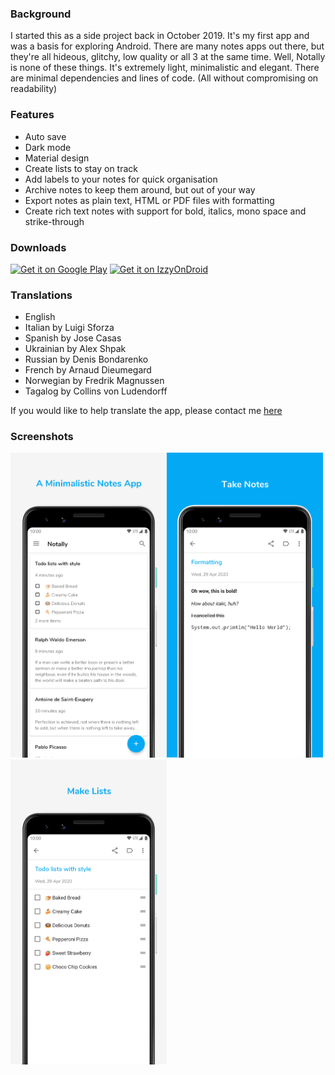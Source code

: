 ### Background
I started this as a side project back in October 2019. It's my first app and was a basis for exploring Android. There are many notes apps out there, but they're all hideous, glitchy, low quality or all 3 at the same time. Well, Notally is none of these things. It's extremely light, minimalistic and elegant. There are minimal dependencies and lines of code. (All without compromising on readability)

### Features
* Auto save
* Dark mode
* Material design
* Create lists to stay on track
* Add labels to your notes for quick organisation
* Archive notes to keep them around, but out of your way
* Export notes as plain text, HTML or PDF files with formatting
* Create rich text notes with support for bold, italics, mono space and strike-through

### Downloads
[<img src="https://play.google.com/intl/en_us/badges/images/generic/en_badge_web_generic.png" alt="Get it on Google Play"  height="70"/>](https://play.google.com/store/apps/details?id=com.omgodse.notally)
[<img src="https://gitlab.com/IzzyOnDroid/repo/-/raw/master/assets/IzzyOnDroid.png" alt="Get it on IzzyOnDroid" height="70"/>](https://apt.izzysoft.de/fdroid/index/apk/com.omgodse.notally)

### Translations
* English
* Italian by Luigi Sforza
* Spanish by Jose Casas
* Ukrainian by Alex Shpak
* Russian by Denis Bondarenko
* French by Arnaud Dieumegard
* Norwegian by Fredrik Magnussen
* Tagalog by Collins von Ludendorff

If you would like to help translate the app, please contact me [here](mailto:omgodseapps@gmail.com)

### Screenshots
<img src="images/Notally.png" width="250"/><img src="images/Take%20Notes.png" width="250"/><img src="images/Make%20Lists.png" width="250"/>
